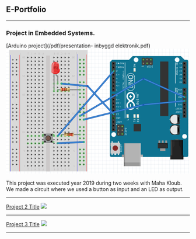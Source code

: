 ## E-Portfolio

---

### Project in Embedded Systems.  

[Arduino project](/pdf/presentation- inbyggd elektronik.pdf)
<img src ="images/bild.png?raw=true"/>

<p> This project was executed year 2019 during two weeks with Maha Kloub. We made a circuit where we used a button as input and an LED as output. </p>

---
[Project 2 Title](/)
<img src="images/dummy_thumbnail.jpg?raw=true"/>

---
[Project 3 Title](http://example.com/)
<img src="images/dummy_thumbnail.jpg?raw=true"/>

---



<!-- Remove above link if you don't want to attibute -->
